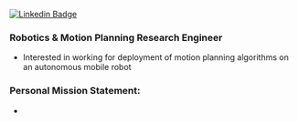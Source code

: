 [![Linkedin Badge](https://img.shields.io/badge/-LinkedIn-blue?style=flat-square&logo=Linkedin&logoColor=white)](https://www.linkedin.com/in/sungho-woo-4693aa198/)



### Robotics & Motion Planning Research Engineer 

- Interested in working for deployment of motion planning algorithms on an autonomous mobile robot



### Personal Mission Statement:

- 
